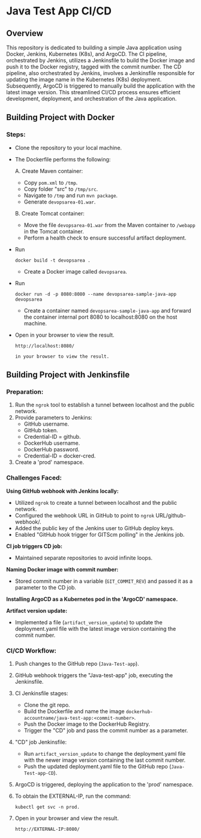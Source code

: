 # Java Test App CI/CD

## Overview
This repository is dedicated to building a simple Java application using Docker, Jenkins, Kubernetes (K8s), and ArgoCD. The CI pipeline, orchestrated by Jenkins, utilizes a Jenkinsfile to build the Docker image and push it to the Docker registry, tagged with the commit number. The CD pipeline, also orchestrated by Jenkins, involves a Jenkinsfile responsible for updating the image name in the Kubernetes (K8s) deployment. Subsequently, ArgoCD is triggered to manually build the application with the latest image version. This streamlined CI/CD process ensures efficient development, deployment, and orchestration of the Java application.

## Building Project with Docker

### Steps:

- Clone the repository to your local machine.

- The Dockerfile performs the following:

  A. Create Maven container:
     - Copy `pom.xml` to `/tmp`.
     - Copy folder "src" to `/tmp/src`.
     - Navigate to `/tmp` and run `mvn package`.
     - Generate `devopsarea-01.war`.

  B. Create Tomcat container:
     - Move the file `devopsarea-01.war` from the Maven container to `/webapp` in the Tomcat container.
     - Perform a health check to ensure successful artifact deployment.

- Run 
     ```
     docker build -t devopsarea .
     ```
   - Create a Docker image called `devopsarea`.

- Run 
     ```
     docker run -d -p 8080:8080 --name devopsarea-sample-java-app devopsarea
     ```
   - Create a container named `devopsarea-sample-java-app` and forward the container internal port 8080 to localhost:8080 on the host machine.

- Open in your browser to view the result.
     ```
     http://localhost:8080/
     ```
      in your browser to view the result.

## Building Project with Jenkinsfile

### Preparation:

1. Run the `ngrok` tool to establish a tunnel between localhost and the public network.
2. Provide parameters to Jenkins:
   - GitHub username.
   - GitHub token.
   - Credential-ID = github.
   - DockerHub username.
   - DockerHub password.
   - Credential-ID = docker-cred.
3. Create a 'prod' namespace.

### Challenges Faced:

 **Using GitHub webhook with Jenkins locally:**
  - Utilized `ngrok` to create a tunnel between localhost and the public network.
  - Configured the webhook URL in GitHub to point to `ngrok` URL/github-webhook/.
  - Added the public key of the Jenkins user to GitHub deploy keys.
  - Enabled "GitHub hook trigger for GITScm polling" in the Jenkins job.

 **CI job triggers CD job:**
  - Maintained separate repositories to avoid infinite loops.

 **Naming Docker image with commit number:**
  - Stored commit number in a variable (`GIT_COMMIT_REV`) and passed it as a parameter to the CD job.

 **Installing ArgoCD as a Kubernetes pod in the 'ArgoCD' namespace.**

 **Artifact version update:**
  - Implemented a file (`artifact_version_update`) to update the deployment.yaml file with the latest image version containing the commit number.

### CI/CD Workflow:

1. Push changes to the GitHub repo (`Java-Test-app`).

2. GitHub webhook triggers the "Java-test-app" job, executing the Jenkinsfile.

3. CI Jenkinsfile stages:
   - Clone the git repo.
   - Build the Dockerfile and name the image `dockerhub-accountname/java-test-app:<commit-number>`.
   - Push the Docker image to the DockerHub Registry.
   - Trigger the "CD" job and pass the commit number as a parameter.

4. "CD" job Jenkinsfile:
   - Run `artifact_version_update` to change the deployment.yaml file with the newer image version containing the last commit number.
   - Push the updated deployment.yaml file to the GitHub repo (`Java-Test-app-CD`).

5. ArgoCD is triggered, deploying the application to the 'prod' namespace.

6. To obtain the EXTERNAL-IP, run the command:
   ```
   kubectl get svc -n prod.
   ```

7. Open in your browser and view the result.
     ```
     http://EXTERNAL-IP:8080/
     ``` 